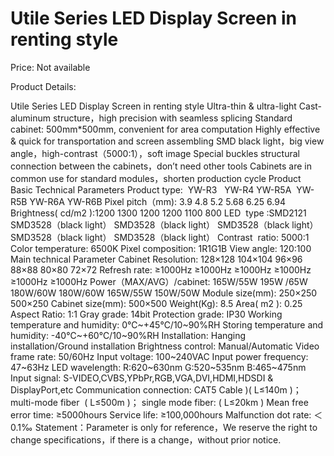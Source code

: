 # Utile Series LED Display Screen in renting style

Price: Not available

Product Details:

Utile Series LED Display Screen in renting style
Ultra-thin & ultra-light
Cast-aluminum structure，high precision with seamless splicing
Standard cabinet: 500mm*500mm, convenient for area computation
Highly effective & quick for transportation and screen assembling
SMD black light，big view angle，high-contrast（5000:1），soft image
Special buckles structural connection between the cabinets，don’t need other tools
Cabinets are in common use for standard modules，shorten production cycle
Product Basic Technical Parameters
Product type:  YW-R3   YW-R4	 YW-R5A  	YW-R5B	YW-R6A	YW-R6B
Pixel pitch（mm):	3.9	4.8	5.2	5.68	6.25	6.94
Brightness( cd/m2 ):1200	1300	1200	1200	1100	800
LED  type	:SMD2121	 SMD3528（black light） SMD3528（black light）	SMD3528（black light）	SMD3528（black light） SMD3528（black light）
Contrast  ratio:	5000:1
Color temperature:	6500K
Pixel composition:	1R1G1B
View angle:	120:100
Main technical Parameter
Cabinet Resolution:	128×128	104×104	96×96	88×88	80×80	72×72
Refresh rate:	≥1000Hz	≥1000Hz	≥1000Hz	≥1000Hz	≥1000Hz	≥1000Hz
Power（MAX/AVG）/cabinet:	165W/55W	195W /65W	180W/60W	180W/60W	165W/55W	150W/50W
Module size(mm):	250×250	500×250
Cabinet size(mm):	500×500
Weight(Kg):	8.5
Area( m2 ):	0.25
Aspect Ratio:	1:1
Gray grade:	14bit
Protection grade:	IP30
Working temperature and humidity:	0℃~+45℃/10~90%RH
Storing temperature and humidity:	-40℃~+60℃/10~90%RH
Installation: Hanging installation/Ground installation
Brightness control:	Manual/Automatic
Video frame rate:	50/60Hz
Input voltage:	100~240VAC
Input power frequency:	47~63Hz
LED wavelength:	R:620~630nm G:520~535nm B:465~475nm
Input signal:	S-VIDEO,CVBS,YPbPr,RGB,VGA,DVI,HDMI,HDSDI & DisplayPort,etc
Communication connection:	CAT5 Cable )( L≤140m )； multi-mode fiber  ( L≤500m )； single mode fiber: ( L≤20km )
Mean free error time:	≥5000hours
Service life:	≥100,000hours
Malfunction dot rate:	＜0.1‰
Statement：Parameter is only for reference，We reserve the right to change specifications，if there is a change，without prior notice.